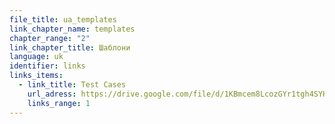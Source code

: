 ```yaml
---
file_title: ua_templates
link_chapter_name: templates
chapter_range: "2"
link_chapter_title: Шаблони
language: uk
identifier: links
links_items:
  - link_title: Test Cases
    url_adress: https://drive.google.com/file/d/1KBmcem8LcozGYr1tgh4SYHzjL1vBNZb0/view
    links_range: 1
---
```

